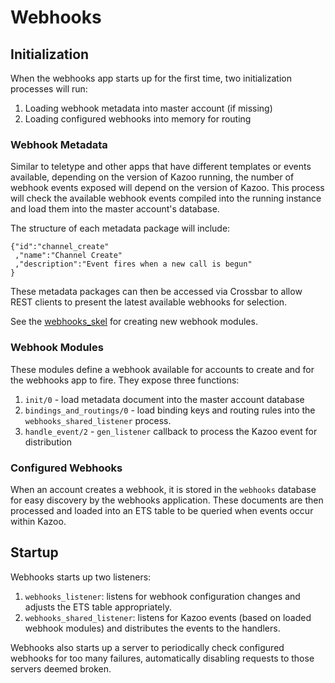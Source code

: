 # Webhooks

## Initialization

When the webhooks app starts up for the first time, two initialization processes will run:

1. Loading webhook metadata into master account (if missing)
2. Loading configured webhooks into memory for routing

### Webhook Metadata

Similar to teletype and other apps that have different templates or events available, depending on the version of Kazoo running, the number of webhook events exposed will depend on the version of Kazoo. This process will check the available webhook events compiled into the running instance and load them into the master account's database.

The structure of each metadata package will include:

    {"id":"channel_create"
     ,"name":"Channel Create"
     ,"description":"Event fires when a new call is begun"
    }

These metadata packages can then be accessed via Crossbar to allow REST clients to present the latest available webhooks for selection.

See the [webhooks_skel](applications/webhooks/src/modules/webhooks_skel.erl) for creating new webhook modules.

### Webhook Modules

These modules define a webhook available for accounts to create and for the webhooks app to fire. They expose three functions:

1. `init/0` - load metadata document into the master account database
2. `bindings_and_routings/0` - load binding keys and routing rules into the `webhooks_shared_listener` process.
3. `handle_event/2` - `gen_listener` callback to process the Kazoo event for distribution

### Configured Webhooks

When an account creates a webhook, it is stored in the `webhooks` database for easy discovery by the webhooks application. These documents are then processed and loaded into an ETS table to be queried when events occur within Kazoo.

## Startup

Webhooks starts up two listeners:

1. `webhooks_listener`: listens for webhook configuration changes and adjusts the ETS table appropriately.
2. `webhooks_shared_listener`: listens for Kazoo events (based on loaded webhook modules) and distributes the events to the handlers.

Webhooks also starts up a server to periodically check configured webhooks for too many failures, automatically disabling requests to those servers deemed broken.
